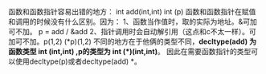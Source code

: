 函数和函数指针容易出错的地方：
int add(int,int)
int (p)
函数和函数指针在赋值和调用的时候没有什么区别。因为：
1、函数当作值时，取的实际为地址。&可加可不加。  p = add / &add
2、指针调用时会自动解引用（这点和c不太一样）。可加可不加。p(1,2)  (\*p)(1,2)
不同的地方在于他俩的类型不同，**decltype(add) 为函数类型 int (int,int) ,p的类型为 int (\*)(int,int)**。
因此在需要函数指针的类型可以使用decltype(p)或者decltype(add) *。
